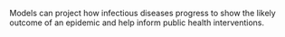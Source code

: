 Models can project how infectious diseases progress to show the likely
outcome of an epidemic and help inform public health interventions.

